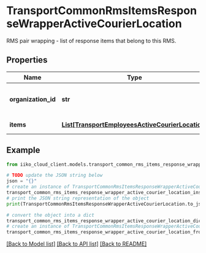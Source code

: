 # TransportCommonRmsItemsResponseWrapperActiveCourierLocation

RMS pair wrapping - list of response items that belong to this RMS.

## Properties

Name | Type | Description | Notes
------------ | ------------- | ------------- | -------------
**organization_id** | **str** | Organization ID.                Can be obtained by &#x60;/api/1/organizations&#x60; operation. | 
**items** | [**List[TransportEmployeesActiveCourierLocation]**](TransportEmployeesActiveCourierLocation.md) | Items for organization. | 

## Example

```python
from iiko_cloud_client.models.transport_common_rms_items_response_wrapper_active_courier_location import TransportCommonRmsItemsResponseWrapperActiveCourierLocation

# TODO update the JSON string below
json = "{}"
# create an instance of TransportCommonRmsItemsResponseWrapperActiveCourierLocation from a JSON string
transport_common_rms_items_response_wrapper_active_courier_location_instance = TransportCommonRmsItemsResponseWrapperActiveCourierLocation.from_json(json)
# print the JSON string representation of the object
print(TransportCommonRmsItemsResponseWrapperActiveCourierLocation.to_json())

# convert the object into a dict
transport_common_rms_items_response_wrapper_active_courier_location_dict = transport_common_rms_items_response_wrapper_active_courier_location_instance.to_dict()
# create an instance of TransportCommonRmsItemsResponseWrapperActiveCourierLocation from a dict
transport_common_rms_items_response_wrapper_active_courier_location_from_dict = TransportCommonRmsItemsResponseWrapperActiveCourierLocation.from_dict(transport_common_rms_items_response_wrapper_active_courier_location_dict)
```
[[Back to Model list]](../README.md#documentation-for-models) [[Back to API list]](../README.md#documentation-for-api-endpoints) [[Back to README]](../README.md)


